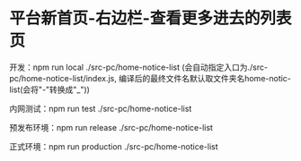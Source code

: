 # 平台新首页-右边栏-查看更多进去的列表页

开发：npm run local ./src-pc/home-notice-list  (会自动指定入口为./src-pc/home-notice-list/index.js, 编译后的最终文件名默认取文件夹名home-notic-list(会将"-"转换成"_"))

内网测试：npm run test ./src-pc/home-notice-list

预发布环境：npm run release ./src-pc/home-notice-list

正式环境：npm run production ./src-pc/home-notice-list

